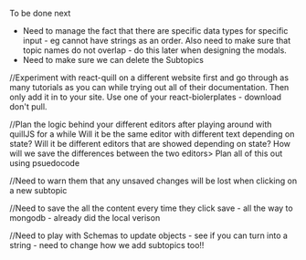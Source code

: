 To be done next
  - Need to manage the fact that there are specific data types for specific input - eg cannot have strings as an order. Also need to make sure that topic names do not overlap - do this later when designing the modals.
  - Need to make sure we can delete the Subtopics

//Experiment with react-quill on a different website first and go through as many tutorials as you can while trying out all of their documentation. Then only add it in to your site. Use one of your react-biolerplates - download don't pull.

//Plan the logic behind your different editors after playing around with quillJS for a while
  Will it be the same editor with different text depending on state?
  Will it be different editors that are showed depending on state?
  How will we save the differences between the two editors>
    Plan all of this out using psuedocode

//Need to warn them that any unsaved changes will be lost when clicking on a new subtopic

//Need to save the all the content every time they click save - all the way to mongodb - already did the local verison

//Need to play with Schemas to update objects - see if you can turn into a string - need to change how we add subtopics too!!
